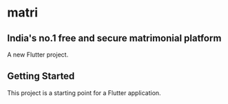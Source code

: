# matri
## India's no.1 free and secure matrimonial platform

A new Flutter project.

## Getting Started

This project is a starting point for a Flutter application.


